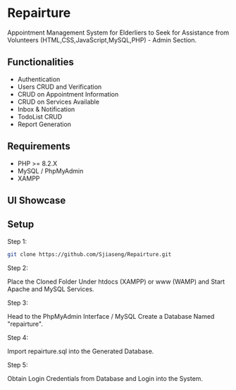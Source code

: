 # Repairture

Appointment Management System for Elderliers to Seek for Assistance from Volunteers (HTML,CSS,JavaScript,MySQL,PHP) - Admin Section.

## Functionalities
- Authentication
- Users CRUD and Verification
- CRUD on Appointment Information
- CRUD on Services Available
- Inbox & Notification
- TodoList CRUD 
- Report Generation

## Requirements
- PHP >= 8.2.X
- MySQL / PhpMyAdmin
- XAMPP

## UI Showcase


## Setup
Step 1:
```bash
git clone https://github.com/Sjiaseng/Repairture.git
```

Step 2:

Place the Cloned Folder Under htdocs (XAMPP) or www (WAMP) and Start Apache and MySQL Services.

Step 3:

Head to the PhpMyAdmin Interface / MySQL Create a Database Named "repairture".

Step 4:

Import repairture.sql into the Generated Database.

Step 5:

Obtain Login Credentials from Database and Login into the System.



